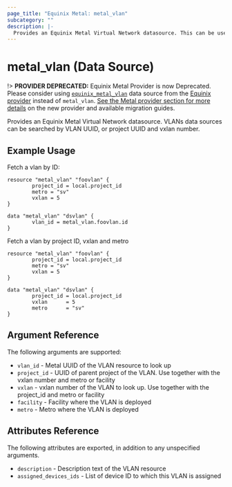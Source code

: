 ```yaml
---
page_title: "Equinix Metal: metal_vlan"
subcategory: ""
description: |-
  Provides an Equinix Metal Virtual Network datasource. This can be used to read the attributes of existing VLANs.
---
```


# metal_vlan (Data Source)

!> **PROVIDER DEPRECATED:** Equinix Metal Provider is now Deprecated. Please consider using [`equinix_metal_vlan`](https://registry.terraform.io/providers/equinix/equinix/latest/docs/data-sources/equinix_metal_vlan) data source from the [Equinix provider](https://registry.terraform.io/providers/equinix/equinix/latest/docs) instead of `metal_vlan`. [See the Metal provider section for more details](../index.md#equinix-metal-provider) on the new provider and available migration guides.

Provides an Equinix Metal Virtual Network datasource. VLANs data sources can be
searched by VLAN UUID, or project UUID and vxlan number.

## Example Usage

Fetch a vlan by ID:

```hcl
resource "metal_vlan" "foovlan" {
        project_id = local.project_id
        metro = "sv"
        vxlan = 5
}

data "metal_vlan" "dsvlan" {
        vlan_id = metal_vlan.foovlan.id
}
```

Fetch a vlan by project ID, vxlan and metro

```hcl
resource "metal_vlan" "foovlan" {
        project_id = local.project_id
        metro = "sv"
        vxlan = 5
}

data "metal_vlan" "dsvlan" {
        project_id = local.project_id
        vxlan      = 5
        metro      = "sv"
}
```

## Argument Reference

The following arguments are supported:

* `vlan_id` - Metal UUID of the VLAN resource to look up
* `project_id` - UUID of parent project of the VLAN. Use together with the vxlan number and metro or facility
* `vxlan` - vxlan number of the VLAN to look up. Use together with the project_id and metro or facility
* `facility` - Facility where the VLAN is deployed
* `metro` - Metro where the VLAN is deployed

## Attributes Reference

The following attributes are exported, in addition to any unspecified arguments.

* `description` - Description text of the VLAN resource
* `assigned_devices_ids` - List of device ID to which this VLAN is assigned
